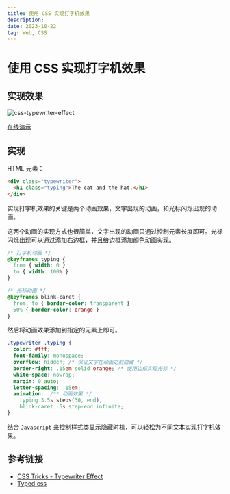 ```yaml
---
title: 使用 CSS 实现打字机效果
description:
date: 2023-10-22
tag: Web, CSS
---
```


# 使用 CSS 实现打字机效果

## 实现效果

![css-typewriter-effect](/images/minigame/css-typewriter-effect.gif)

[在线演示](https://codepen.io/oxxd/pen/NWoWgZa)

## 实现

HTML 元素：

```html
<div class="typewriter">
  <h1 class="typing">The cat and the hat.</h1>
</div>
```

实现打字机效果的关键是两个动画效果，文字出现的动画，和光标闪烁出现的动画。

这两个动画的实现方式也很简单，文字出现的动画只通过控制元素长度即可。光标闪烁出现可以通过添加右边框，并且给边框添加颜色动画实现。

```css
/* 打字机动画 */
@keyframes typing {
  from { width: 0 }
  to { width: 100% }
}
```

```css
/* 光标动画 */
@keyframes blink-caret {
  from, to { border-color: transparent }
  50% { border-color: orange }
}
```

然后将动画效果添加到指定的元素上即可。

```css {9-11}
.typewriter .typing {
  color: #fff;
  font-family: monospace;
  overflow: hidden; /* 保证文字在动画之前隐藏 */
  border-right: .15em solid orange; /* 使用边框实现光标 */
  white-space: nowrap;
  margin: 0 auto;
  letter-spacing: .15em;
  animation:  /** 动画效果 */
    typing 3.5s steps(30, end),
    blink-caret .5s step-end infinite;
}
```

结合 `Javascript` 来控制样式类显示隐藏时机，可以轻松为不同文本实现打字机效果。

## 参考链接

- [CSS Tricks - Typewriter Effect](https://css-tricks.com/snippets/css/typewriter-effect/)
- [Typed.css](https://typedcss.com)
